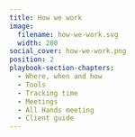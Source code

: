 ```yaml
---
title: How we work
image:
  filename: how-we-work.svg
  width: 280
social_cover: how-we-work.png
position: 2
playbook-section-chapters:
  - Where, when and how
  - Tools
  - Tracking time
  - Meetings
  - All Hands meeting
  - Client guide
---
```


